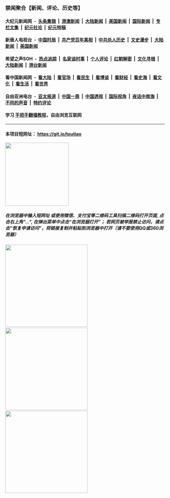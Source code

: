 ### 禁闻聚合【新闻、评论、历史等】

#### 大纪元新闻网 &nbsp;-&nbsp; [头条集锦](indexes/E头条集锦.md?t=02140233) &nbsp;|&nbsp; [港澳新闻](indexes/E港澳新闻.md?t=02140233)  &nbsp;|&nbsp; [大陆新闻](indexes/E大陆新闻.md?t=02140233) &nbsp;|&nbsp; [美国新闻](indexes/E美国新闻.md?t=02140233) &nbsp;|&nbsp; [国际新闻](indexes/E国际新闻.md?t=02140233) &nbsp;|&nbsp; [专栏文集](indexes/E专栏文集.md?t=02140233) &nbsp;|&nbsp; [纪元社论](indexes/E纪元社论.md?t=02140233) &nbsp;|&nbsp; [纪元特稿](indexes/E纪元特稿.md?t=02140233) 

#### 新唐人电视台 &nbsp;-&nbsp; [中国时局](indexes/N中国时局.md?t=02140233) &nbsp;|&nbsp; [共产党百年真相](indexes/N共产党百年真相.md?t=02140233) &nbsp;|&nbsp; [中共杀人历史](indexes/N中共杀人历史.md?t=02140233) &nbsp;|&nbsp; [文史漫步](indexes/N文史漫步.md?t=02140233) &nbsp;|&nbsp; [大陆新闻](indexes/N大陆新闻.md?t=02140233) &nbsp;|&nbsp; [美国新闻](indexes/N美国新闻.md?t=02140233)

#### 希望之声SOH &nbsp;-&nbsp; [热点追踪](indexes/H热点追踪.md?t=02140233) &nbsp;|&nbsp; [名家谈时事](indexes/H名家谈时事.md?t=02140233) &nbsp;|&nbsp; [个人评论](indexes/H个人评论.md?t=02140233)  &nbsp;|&nbsp; [红朝解密](indexes/H红朝解密.md?t=02140233) &nbsp;|&nbsp; [文化寻根](indexes/H文化寻根.md?t=02140233) &nbsp;|&nbsp; [大陆新闻](indexes/H大陆新闻.md?t=02140233) &nbsp;|&nbsp; [港台新闻](indexes/H港台新闻.md?t=02140233)

#### 看中国新闻网 &nbsp;-&nbsp; [看大陆](indexes/S看大陆.md?t=02140233) &nbsp;|&nbsp; [看官场](indexes/S看官场.md?t=02140233) &nbsp;|&nbsp; [看民生](indexes/S看民生.md?t=02140233)  &nbsp;|&nbsp; [看博谈](indexes/S看博谈.md?t=02140233) &nbsp;|&nbsp; [看财经](indexes/S看财经.md?t=02140233) &nbsp;|&nbsp; [看史海](indexes/S看史海.md?t=02140233) &nbsp;|&nbsp; [看文化](indexes/S看文化.md?t=02140233) &nbsp;|&nbsp; [看生活](indexes/S看生活.md?t=02140233) &nbsp;|&nbsp; [看世界](indexes/S看世界.md?t=02140233)

#### 自由亚洲电台 &nbsp;-&nbsp; [亚太报道](indexes/R亚太报道.md?t=02140233) &nbsp;|&nbsp; [中国一周](indexes/R中国一周.md?t=02140233) &nbsp;|&nbsp; [中国透视](indexes/R中国透视.md?t=02140233)  &nbsp;|&nbsp; [国际视角](indexes/R国际视角.md?t=02140233) &nbsp;|&nbsp; [夜话中南海](indexes/R夜话中南海.md?t=02140233) &nbsp;|&nbsp; [不同的声音](indexes/R不同的声音.md?t=02140233) &nbsp;|&nbsp; [特约评论](indexes/R特约评论.md?t=02140233)

#### 学习 [手把手翻墙教程](https://github.com/gfw-breaker/guides/wiki)，自由浏览互联网

----

#### 本项目短网址： https://git.io/toutiao
<img src="https://raw.githubusercontent.com/gfw-breaker/banned-news/master/scripts/img/qr.png" width="200px"/>  

##### 在浏览器中输入短网址 或使用微信、支付宝等二维码工具扫描二维码打开页面, 点击右上角"...", 在弹出菜单中点击“在浏览器打开”； 若网页被举报禁止访问，请点击“恢复申请访问”，将链接复制并粘贴到浏览器中打开（请不要使用QQ或360浏览器）

<img src="https://raw.githubusercontent.com/gfw-breaker/banned-news/master/scripts/img/1.png" width="260px"/> &nbsp; <img src="https://raw.githubusercontent.com/gfw-breaker/banned-news/master/scripts/img/2.png" width="260px"/> &nbsp; <img src="https://raw.githubusercontent.com/gfw-breaker/banned-news/master/scripts/img/3.png" width="260px"/>
